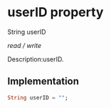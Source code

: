 


# userID property







String userID
  
_<span class="feature">read / write</span>_



<p>Description:userID.</p>



## Implementation

```dart
String userID = "";
```







